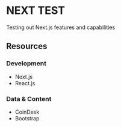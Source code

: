 # NEXT TEST

Testing out Next.js features and capabilities

## Resources

### Development

* Next.js
* React.js

### Data & Content

* CoinDesk
* Bootstrap

